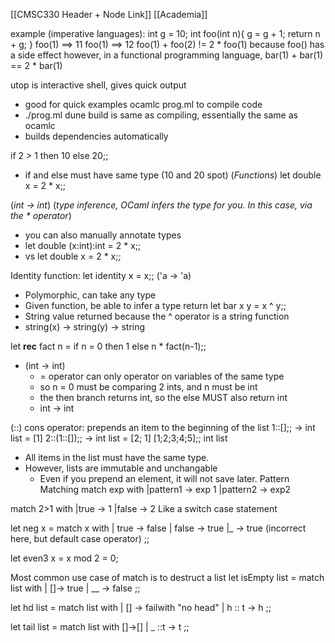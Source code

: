 [[CMSC330 Header + Node Link]]
[[Academia]]



example (imperative languages):
int g = 10;
int foo(int n){
	g = g + 1;
	return n + g;
}
foo(1) ==> 11
foo(1) ==> 12
foo(1) + foo(2) != 2 * foo(1)
	because foo() has a side effect
however, in a functional programming language,
bar(1) + bar(1) == 2 * bar(1)


utop is interactive shell, gives quick output
- good for quick examples
ocamlc prog.ml to compile code
- ./prog.ml
dune build is same as compiling, essentially the same as ocamlc
- builds dependencies automatically

if 2 > 1 then 10 else 20;;
- if and else must have same type (10 and 20 spot)
(*Functions*)
let double x = 2 * x;;

(*int -> int*)
(*type inference, OCaml infers the type for you. In this case, via the * operator*)
- you can also manually annotate types
- let double (x:int):int = 2 * x;;
- vs let double x = 2 * x;;

Identity function:
let identity x = x;;
('a -> 'a)
- Polymorphic, can take any type
- Given function, be able to infer a type return
let bar x y = x ^ y;;
- String value returned because the ^ operator is a string function
- string(x) -> string(y) -> string

let **rec** fact n = 
	if n = 0 then 1 else n * fact(n-1);;
- (int -> int)
	- = operator can only operator on variables of the same type
	- so n = 0 must be comparing 2 ints, and n must be int
	- the then branch returns int, so the else MUST also return int
	- int -> int

(::) cons operator: prepends an item to the beginning of the list
1::[];; -> int list = [1]
2::(1::[]);; -> int list = [2; 1]
[1;2;3;4;5];; int list
- All items in the list must have the same type.
- However, lists are immutable and unchangable
	- Even if you prepend an element, it will not save later. 
Pattern Matching
	match exp with
	|pattern1 -> exp 1
	|pattern2 -> exp2

match 2>1 with
|true -> 1
|false -> 2
Like a switch case statement

let neg x = 
	match x with
	| true -> false
	| false -> true
	|_ -> true (incorrect here, but default case operator)
;;

let even3 x = x mod 2 = 0;

Most common use case of match is to destruct a list
let isEmpty list = 
match list with
	| []-> true
	| __ -> false
;;

let hd list = 
match list with
	| [] -> failwith "no head"
	| h :: t -> h
;;

let tail list = 
match list with 
	[]->[]
	| _ ::t -> t
;;


